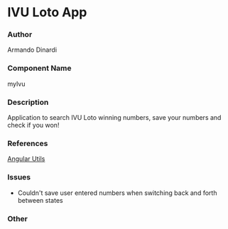 # IVU Loto App

### Author
Armando Dinardi

### Component Name
myIvu

### Description
Application to search IVU Loto winning numbers, save your numbers and check if you won!

### References
[Angular Utils](https://github.com/michaelbromley/angularUtils)

### Issues
* Couldn't save user entered numbers when switching back and forth between states

### Other
